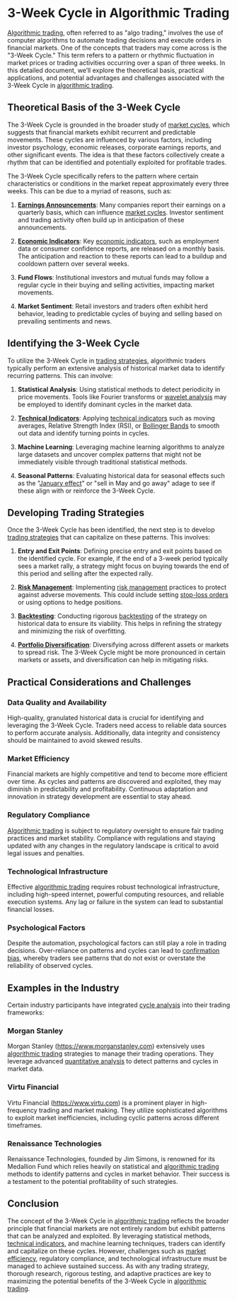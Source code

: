# 3-Week Cycle in Algorithmic Trading

[Algorithmic trading](../a/algorithmic_trading.md), often referred to as "algo trading," involves the use of computer algorithms to automate trading decisions and execute orders in financial markets. One of the concepts that traders may come across is the "3-Week Cycle." This term refers to a pattern or rhythmic fluctuation in market prices or trading activities occurring over a span of three weeks. In this detailed document, we’ll explore the theoretical basis, practical applications, and potential advantages and challenges associated with the 3-Week Cycle in [algorithmic trading](../a/algorithmic_trading.md).

## Theoretical Basis of the 3-Week Cycle

The 3-Week Cycle is grounded in the broader study of [market cycles](../m/market_cycles.md), which suggests that financial markets exhibit recurrent and predictable movements. These cycles are influenced by various factors, including investor psychology, economic releases, corporate earnings reports, and other significant events. The idea is that these factors collectively create a rhythm that can be identified and potentially exploited for profitable trades.

The 3-Week Cycle specifically refers to the pattern where certain characteristics or conditions in the market repeat approximately every three weeks. This can be due to a myriad of reasons, such as:

1. **[Earnings Announcements](../e/earnings_announcements.md)**: Many companies report their earnings on a quarterly basis, which can influence [market cycles](../m/market_cycles.md). Investor sentiment and trading activity often build up in anticipation of these announcements.
   
2. **[Economic Indicators](../e/economic_indicators.md)**: Key [economic indicators](../e/economic_indicators.md), such as employment data or consumer confidence reports, are released on a monthly basis. The anticipation and reaction to these reports can lead to a buildup and cooldown pattern over several weeks.

3. **Fund Flows**: Institutional investors and mutual funds may follow a regular cycle in their buying and selling activities, impacting market movements.

4. **Market Sentiment**: Retail investors and traders often exhibit herd behavior, leading to predictable cycles of buying and selling based on prevailing sentiments and news.

## Identifying the 3-Week Cycle

To utilize the 3-Week Cycle in [trading strategies](../t/trading_strategies.md), algorithmic traders typically perform an extensive analysis of historical market data to identify recurring patterns. This can involve:

1. **Statistical Analysis**: Using statistical methods to detect periodicity in price movements. Tools like Fourier transforms or [wavelet analysis](../w/wavelet_analysis.md) may be employed to identify dominant cycles in the market data.

2. **[Technical Indicators](../t/technical_indicators.md)**: Applying [technical indicators](../t/technical_indicators.md) such as moving averages, Relative Strength Index (RSI), or [Bollinger Bands](../b/bollinger_bands.md) to smooth out data and identify turning points in cycles.

3. **Machine Learning**: Leveraging machine learning algorithms to analyze large datasets and uncover complex patterns that might not be immediately visible through traditional statistical methods.

4. **Seasonal Patterns**: Evaluating historical data for seasonal effects such as the "[January effect](../j/january_effect.md)" or "sell in May and go away" adage to see if these align with or reinforce the 3-Week Cycle.

## Developing Trading Strategies

Once the 3-Week Cycle has been identified, the next step is to develop [trading strategies](../t/trading_strategies.md) that can capitalize on these patterns. This involves:

1. **Entry and Exit Points**: Defining precise entry and exit points based on the identified cycle. For example, if the end of a 3-week period typically sees a market rally, a strategy might focus on buying towards the end of this period and selling after the expected rally.

2. **[Risk Management](../r/risk_management.md)**: Implementing [risk management](../r/risk_management.md) practices to protect against adverse movements. This could include setting [stop-loss orders](../s/stop-loss_orders.md) or using options to hedge positions.

3. **[Backtesting](../b/backtesting.md)**: Conducting rigorous [backtesting](../b/backtesting.md) of the strategy on historical data to ensure its viability. This helps in refining the strategy and minimizing the risk of overfitting.

4. **[Portfolio Diversification](../p/portfolio_diversification.md)**: Diversifying across different assets or markets to spread risk. The 3-Week Cycle might be more pronounced in certain markets or assets, and diversification can help in mitigating risks.

## Practical Considerations and Challenges

### Data Quality and Availability

High-quality, granulated historical data is crucial for identifying and leveraging the 3-Week Cycle. Traders need access to reliable data sources to perform accurate analysis. Additionally, data integrity and consistency should be maintained to avoid skewed results.

### Market Efficiency

Financial markets are highly competitive and tend to become more efficient over time. As cycles and patterns are discovered and exploited, they may diminish in predictability and profitability. Continuous adaptation and innovation in strategy development are essential to stay ahead.

### Regulatory Compliance

[Algorithmic trading](../a/algorithmic_trading.md) is subject to regulatory oversight to ensure fair trading practices and market stability. Compliance with regulations and staying updated with any changes in the regulatory landscape is critical to avoid legal issues and penalties.

### Technological Infrastructure

Effective [algorithmic trading](../a/algorithmic_trading.md) requires robust technological infrastructure, including high-speed internet, powerful computing resources, and reliable execution systems. Any lag or failure in the system can lead to substantial financial losses.

### Psychological Factors

Despite the automation, psychological factors can still play a role in trading decisions. Over-reliance on patterns and cycles can lead to [confirmation bias](../c/confirmation_bias.md), whereby traders see patterns that do not exist or overstate the reliability of observed cycles.

## Examples in the Industry

Certain industry participants have integrated [cycle analysis](../c/cycle_analysis.md) into their trading frameworks:

### Morgan Stanley

Morgan Stanley (https://www.morganstanley.com) extensively uses [algorithmic trading](../a/algorithmic_trading.md) strategies to manage their trading operations. They leverage advanced [quantitative analysis](../q/quantitative_analysis.md) to detect patterns and cycles in market data.

### Virtu Financial

Virtu Financial (https://www.virtu.com) is a prominent player in high-frequency trading and market making. They utilize sophisticated algorithms to exploit market inefficiencies, including cyclic patterns across different timeframes.

### Renaissance Technologies

Renaissance Technologies, founded by Jim Simons, is renowned for its Medallion Fund which relies heavily on statistical and [algorithmic trading](../a/algorithmic_trading.md) methods to identify patterns and cycles in market behavior. Their success is a testament to the potential profitability of such strategies.

## Conclusion

The concept of the 3-Week Cycle in [algorithmic trading](../a/algorithmic_trading.md) reflects the broader principle that financial markets are not entirely random but exhibit patterns that can be analyzed and exploited. By leveraging statistical methods, [technical indicators](../t/technical_indicators.md), and machine learning techniques, traders can identify and capitalize on these cycles. However, challenges such as [market efficiency](../m/market_efficiency.md), regulatory compliance, and technological infrastructure must be managed to achieve sustained success. As with any trading strategy, thorough research, rigorous testing, and adaptive practices are key to maximizing the potential benefits of the 3-Week Cycle in [algorithmic trading](../a/algorithmic_trading.md).